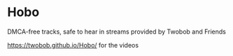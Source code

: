 # Hobo
DMCA-free tracks, safe to hear in streams provided by Twobob and Friends

https://twobob.github.io/Hobo/ for the videos

